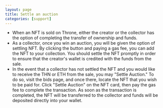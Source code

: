 ```yaml
---
layout: page
title: Settle an auction
categories: [support]
---
```


* When an NFT is sold on Throne, either the creator or the collector has the option of completing the transfer of ownership and funds.
* As a collector, once you win an auction, you will be given the option of settling NFT. By clicking the button and paying a gas fee, you can add the NFT to your collection. You should settle the NFT promptly in order to ensure that the creator's wallet is credited with the funds from the sale.
* In the event that a collector has not settled the NFT and you would like to receive the THN or ETH from the sale, you may "Settle Auction." To do so, visit the bids page, and once there, locate the NFT that you wish to be paid for. Click "Settle Auction" on the NFT card, then pay the gas fee to complete the transaction. As soon as the transaction is completed, the NFT will be transferred to the collector and funds will be deposited directly into your wallet.  

<br/>
